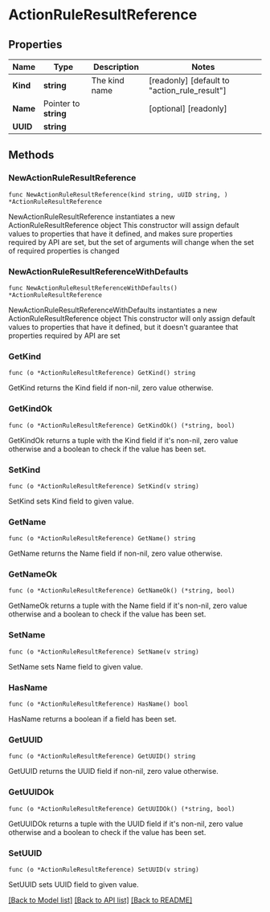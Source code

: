 # ActionRuleResultReference

## Properties

Name | Type | Description | Notes
------------ | ------------- | ------------- | -------------
**Kind** | **string** | The kind name | [readonly] [default to "action_rule_result"]
**Name** | Pointer to **string** |  | [optional] [readonly] 
**UUID** | **string** |  | 

## Methods

### NewActionRuleResultReference

`func NewActionRuleResultReference(kind string, uUID string, ) *ActionRuleResultReference`

NewActionRuleResultReference instantiates a new ActionRuleResultReference object
This constructor will assign default values to properties that have it defined,
and makes sure properties required by API are set, but the set of arguments
will change when the set of required properties is changed

### NewActionRuleResultReferenceWithDefaults

`func NewActionRuleResultReferenceWithDefaults() *ActionRuleResultReference`

NewActionRuleResultReferenceWithDefaults instantiates a new ActionRuleResultReference object
This constructor will only assign default values to properties that have it defined,
but it doesn't guarantee that properties required by API are set

### GetKind

`func (o *ActionRuleResultReference) GetKind() string`

GetKind returns the Kind field if non-nil, zero value otherwise.

### GetKindOk

`func (o *ActionRuleResultReference) GetKindOk() (*string, bool)`

GetKindOk returns a tuple with the Kind field if it's non-nil, zero value otherwise
and a boolean to check if the value has been set.

### SetKind

`func (o *ActionRuleResultReference) SetKind(v string)`

SetKind sets Kind field to given value.


### GetName

`func (o *ActionRuleResultReference) GetName() string`

GetName returns the Name field if non-nil, zero value otherwise.

### GetNameOk

`func (o *ActionRuleResultReference) GetNameOk() (*string, bool)`

GetNameOk returns a tuple with the Name field if it's non-nil, zero value otherwise
and a boolean to check if the value has been set.

### SetName

`func (o *ActionRuleResultReference) SetName(v string)`

SetName sets Name field to given value.

### HasName

`func (o *ActionRuleResultReference) HasName() bool`

HasName returns a boolean if a field has been set.

### GetUUID

`func (o *ActionRuleResultReference) GetUUID() string`

GetUUID returns the UUID field if non-nil, zero value otherwise.

### GetUUIDOk

`func (o *ActionRuleResultReference) GetUUIDOk() (*string, bool)`

GetUUIDOk returns a tuple with the UUID field if it's non-nil, zero value otherwise
and a boolean to check if the value has been set.

### SetUUID

`func (o *ActionRuleResultReference) SetUUID(v string)`

SetUUID sets UUID field to given value.



[[Back to Model list]](../README.md#documentation-for-models) [[Back to API list]](../README.md#documentation-for-api-endpoints) [[Back to README]](../README.md)


